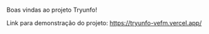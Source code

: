 Boas vindas ao projeto Tryunfo!

Link para demonstração do projeto:
https://tryunfo-vefm.vercel.app/
